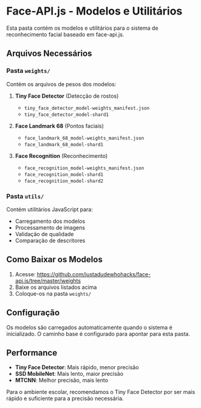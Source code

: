 # Face-API.js - Modelos e Utilitários

Esta pasta contém os modelos e utilitários para o sistema de reconhecimento facial baseado em face-api.js.

## Arquivos Necessários

### Pasta `weights/`
Contém os arquivos de pesos dos modelos:

1. **Tiny Face Detector** (Detecção de rostos)
   - `tiny_face_detector_model-weights_manifest.json`
   - `tiny_face_detector_model-shard1`

2. **Face Landmark 68** (Pontos faciais)
   - `face_landmark_68_model-weights_manifest.json`
   - `face_landmark_68_model-shard1`

3. **Face Recognition** (Reconhecimento)
   - `face_recognition_model-weights_manifest.json`
   - `face_recognition_model-shard1`
   - `face_recognition_model-shard2`

### Pasta `utils/`
Contém utilitários JavaScript para:
- Carregamento dos modelos
- Processamento de imagens
- Validação de qualidade
- Comparação de descritores

## Como Baixar os Modelos

1. Acesse: https://github.com/justadudewhohacks/face-api.js/tree/master/weights
2. Baixe os arquivos listados acima
3. Coloque-os na pasta `weights/`

## Configuração

Os modelos são carregados automaticamente quando o sistema é inicializado.
O caminho base é configurado para apontar para esta pasta.

## Performance

- **Tiny Face Detector**: Mais rápido, menor precisão
- **SSD MobileNet**: Mais lento, maior precisão
- **MTCNN**: Melhor precisão, mais lento

Para o ambiente escolar, recomendamos o Tiny Face Detector por ser mais rápido e suficiente para a precisão necessária.
